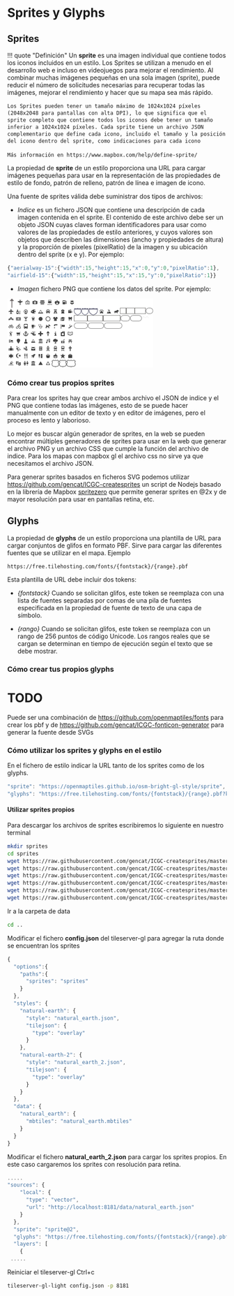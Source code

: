 # Sprites y Glyphs

## Sprites

!!! quote "Definición"
    Un **sprite** es una imagen individual que contiene todos los iconos incluidos en un estilo. Los Sprites se utilizan a menudo en el desarrollo web e incluso en videojuegos para mejorar el rendimiento. Al combinar muchas imágenes pequeñas en una sola imagen (sprite), puede reducir el número de solicitudes necesarias para recuperar todas las imágenes, mejorar el rendimiento y hacer que su mapa sea más rápido.

    Los Sprites pueden tener un tamaño máximo de 1024x1024 píxeles (2048x2048 para pantallas con alta DPI), lo que significa que el sprite completo que contiene todos los iconos debe tener un tamaño inferior a 1024x1024 píxeles. Cada sprite tiene un archivo JSON complementario que define cada icono, incluido el tamaño y la posición del icono dentro del sprite, como indicaciones para cada icono

    Más información en https://www.mapbox.com/help/define-sprite/

La propiedad de **sprite** de un estilo proporciona una URL para cargar imágenes pequeñas para usar en la representación de las propiedades de estilo de fondo, patrón de relleno, patrón de línea e imagen de icono.

Una fuente de sprites válida debe suministrar dos tipos de archivos:

* *Indice* es un fichero JSON que contiene una descripción de cada imagen contenida en el sprite. El contenido de este archivo debe ser un objeto JSON cuyas claves forman identificadores para usar como valores de las propiedades de estilo anteriores, y cuyos valores son objetos que describen las dimensiones (ancho y propiedades de altura) y la proporción de píxeles (pixelRatio) de la imagen y su ubicación dentro del sprite (x e y). Por ejemplo:

``` js
{"aerialway-15":{"width":15,"height":15,"x":0,"y":0,"pixelRatio":1},
"airfield-15":{"width":15,"height":15,"x":15,"y":0,"pixelRatio":1}}
```

* *Imagen* fichero PNG que contiene los datos del sprite. Por ejemplo:

![Sprite](img/sprite.png)

### Cómo crear tus propios sprites

Para crear los sprites hay que crear ambos archivo el JSON de indice y el PNG que contiene todas las imágenes, esto de se puede hacer manualmente con un editor de texto y en editor de imágenes, pero el proceso es lento y laborioso. 

Lo mejor es buscar algún generador de sprites, en la web se pueden encontrar múltiples generadores de sprites para usar en la web que generar el archivo PNG y un archivo CSS que cumple la función del archivo de indice. Para los mapas con mapbox gl el archivo css no sirve ya que necesitamos el archivo JSON.

Para generar sprites basados en ficheros SVG podemos utilizar https://github.com/gencat/ICGC-createsprites un script de Nodejs basado en la librería de Mapbox [spritezero](https://github.com/mapbox/spritezero) que permite generar sprites en @2x y de mayor resolución para usar en pantallas retina, etc.

## Glyphs

La propiedad de **glyphs** de un estilo proporciona una plantilla de URL para cargar conjuntos de glifos en formato PBF. Sirve para cargar las diferentes fuentes que se utilizar en el mapa. Ejemplo

``` 
https://free.tilehosting.com/fonts/{fontstack}/{range}.pbf
```

Esta plantilla de URL debe incluir dos tokens:

* *{fontstack}* Cuando se solicitan glifos, este token se reemplaza con una lista de fuentes separadas por comas de una pila de fuentes especificada en la propiedad de fuente de texto de una capa de símbolo.

* *{rango}* Cuando se solicitan glifos, este token se reemplaza con un rango de 256 puntos de código Unicode. Los rangos reales que se cargan se determinan en tiempo de ejecución según el texto que se debe mostrar.

### Cómo crear tus propios glyphs

# TODO

Puede ser una combinación de https://github.com/openmaptiles/fonts para crear los pbf y de https://github.com/gencat/ICGC-fonticon-generator para generar la fuente desde SVGs

### Cómo utilizar los sprites y glyphs en el estilo

En el fichero de estilo indicar la URL tanto de los sprites como de los glyphs.

``` js linenums="25"
"sprite": "https://openmaptiles.github.io/osm-bright-gl-style/sprite",
"glyphs": "https://free.tilehosting.com/fonts/{fontstack}/{range}.pbf?key=RiS4gsgZPZqeeMlIyxFo",
```

#### Utilizar sprites propios

Para descargar los archivos de sprites escribiremos lo siguiente en nuestro terminal

``` bash
mkdir sprites
cd sprites
wget https://raw.githubusercontent.com/gencat/ICGC-createsprites/master/output/sprite%401.json
wget https://raw.githubusercontent.com/gencat/ICGC-createsprites/master/output/sprite%401.png
wget https://raw.githubusercontent.com/gencat/ICGC-createsprites/master/output/sprite%402.json
wget https://raw.githubusercontent.com/gencat/ICGC-createsprites/master/output/sprite%402.png
wget https://raw.githubusercontent.com/gencat/ICGC-createsprites/master/output/sprite%404.json
wget https://raw.githubusercontent.com/gencat/ICGC-createsprites/master/output/sprite%404.png
```

Ir a la carpeta de data 

```bash
cd ..
```

Modificar el fichero **config.json** del tileserver-gl para agregar la ruta donde se encuentran los sprites

``` js hl_lines="2 3 4 5 6"
{
  "options":{
    "paths":{
      "sprites": "sprites"
    }
  },
  "styles": {
    "natural-earth": {
      "style": "natural_earth.json",
      "tilejson": {
        "type": "overlay"
      }
    },
    "natural-earth-2": {
      "style": "natural_earth_2.json",
      "tilejson": {
        "type": "overlay"
      }
    }
  },
  "data": {
    "natural_earth": {
      "mbtiles": "natural_earth.mbtiles"
    }
  }
}
```

Modificar el fichero **natural_earth_2.json** para cargar los sprites propios. En este caso cargaremos los sprites con resolución para retina.

``` js hl_lines="8" linenums="18"
.....
"sources": {
    "local": {
      "type": "vector",
      "url": "http://localhost:8181/data/natural_earth.json"
    }
  },
  "sprite": "sprite@2",
  "glyphs": "https://free.tilehosting.com/fonts/{fontstack}/{range}.pbf?key=RiS4gsgZPZqeeMlIyxFo",
  "layers": [
    {
 .....
```

Reiniciar el tileserver-gl Ctrl+c

``` bash
tileserver-gl-light config.json -p 8181
```
